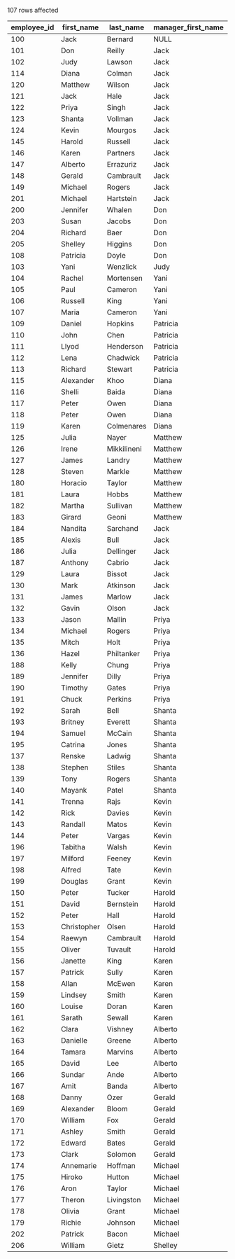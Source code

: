 107 rows affected

| employee_id | first_name | last_name | manager\_first\_name | manager\_last\_name |
| --- | --- | --- | --- | --- |
| 100 | Jack | Bernard | NULL | NULL |
| 101 | Don | Reilly | Jack | Bernard |
| 102 | Judy | Lawson | Jack | Bernard |
| 114 | Diana | Colman | Jack | Bernard |
| 120 | Matthew | Wilson | Jack | Bernard |
| 121 | Jack | Hale | Jack | Bernard |
| 122 | Priya | Singh | Jack | Bernard |
| 123 | Shanta | Vollman | Jack | Bernard |
| 124 | Kevin | Mourgos | Jack | Bernard |
| 145 | Harold | Russell | Jack | Bernard |
| 146 | Karen | Partners | Jack | Bernard |
| 147 | Alberto | Errazuriz | Jack | Bernard |
| 148 | Gerald | Cambrault | Jack | Bernard |
| 149 | Michael | Rogers | Jack | Bernard |
| 201 | Michael | Hartstein | Jack | Bernard |
| 200 | Jennifer | Whalen | Don | Reilly |
| 203 | Susan | Jacobs | Don | Reilly |
| 204 | Richard | Baer | Don | Reilly |
| 205 | Shelley | Higgins | Don | Reilly |
| 108 | Patricia | Doyle | Don | Reilly |
| 103 | Yani | Wenzlick | Judy | Lawson |
| 104 | Rachel | Mortensen | Yani | Wenzlick |
| 105 | Paul | Cameron | Yani | Wenzlick |
| 106 | Russell | King | Yani | Wenzlick |
| 107 | Maria | Cameron | Yani | Wenzlick |
| 109 | Daniel | Hopkins | Patricia | Doyle |
| 110 | John | Chen | Patricia | Doyle |
| 111 | Llyod | Henderson | Patricia | Doyle |
| 112 | Lena | Chadwick | Patricia | Doyle |
| 113 | Richard | Stewart | Patricia | Doyle |
| 115 | Alexander | Khoo | Diana | Colman |
| 116 | Shelli | Baida | Diana | Colman |
| 117 | Peter | Owen | Diana | Colman |
| 118 | Peter | Owen | Diana | Colman |
| 119 | Karen | Colmenares | Diana | Colman |
| 125 | Julia | Nayer | Matthew | Wilson |
| 126 | Irene | Mikkilineni | Matthew | Wilson |
| 127 | James | Landry | Matthew | Wilson |
| 128 | Steven | Markle | Matthew | Wilson |
| 180 | Horacio | Taylor | Matthew | Wilson |
| 181 | Laura | Hobbs | Matthew | Wilson |
| 182 | Martha | Sullivan | Matthew | Wilson |
| 183 | Girard | Geoni | Matthew | Wilson |
| 184 | Nandita | Sarchand | Jack | Hale |
| 185 | Alexis | Bull | Jack | Hale |
| 186 | Julia | Dellinger | Jack | Hale |
| 187 | Anthony | Cabrio | Jack | Hale |
| 129 | Laura | Bissot | Jack | Hale |
| 130 | Mark | Atkinson | Jack | Hale |
| 131 | James | Marlow | Jack | Hale |
| 132 | Gavin | Olson | Jack | Hale |
| 133 | Jason | Mallin | Priya | Singh |
| 134 | Michael | Rogers | Priya | Singh |
| 135 | Mitch | Holt | Priya | Singh |
| 136 | Hazel | Philtanker | Priya | Singh |
| 188 | Kelly | Chung | Priya | Singh |
| 189 | Jennifer | Dilly | Priya | Singh |
| 190 | Timothy | Gates | Priya | Singh |
| 191 | Chuck | Perkins | Priya | Singh |
| 192 | Sarah | Bell | Shanta | Vollman |
| 193 | Britney | Everett | Shanta | Vollman |
| 194 | Samuel | McCain | Shanta | Vollman |
| 195 | Catrina | Jones | Shanta | Vollman |
| 137 | Renske | Ladwig | Shanta | Vollman |
| 138 | Stephen | Stiles | Shanta | Vollman |
| 139 | Tony | Rogers | Shanta | Vollman |
| 140 | Mayank | Patel | Shanta | Vollman |
| 141 | Trenna | Rajs | Kevin | Mourgos |
| 142 | Rick | Davies | Kevin | Mourgos |
| 143 | Randall | Matos | Kevin | Mourgos |
| 144 | Peter | Vargas | Kevin | Mourgos |
| 196 | Tabitha | Walsh | Kevin | Mourgos |
| 197 | Milford | Feeney | Kevin | Mourgos |
| 198 | Alfred | Tate | Kevin | Mourgos |
| 199 | Douglas | Grant | Kevin | Mourgos |
| 150 | Peter | Tucker | Harold | Russell |
| 151 | David | Bernstein | Harold | Russell |
| 152 | Peter | Hall | Harold | Russell |
| 153 | Christopher | Olsen | Harold | Russell |
| 154 | Raewyn | Cambrault | Harold | Russell |
| 155 | Oliver | Tuvault | Harold | Russell |
| 156 | Janette | King | Karen | Partners |
| 157 | Patrick | Sully | Karen | Partners |
| 158 | Allan | McEwen | Karen | Partners |
| 159 | Lindsey | Smith | Karen | Partners |
| 160 | Louise | Doran | Karen | Partners |
| 161 | Sarath | Sewall | Karen | Partners |
| 162 | Clara | Vishney | Alberto | Errazuriz |
| 163 | Danielle | Greene | Alberto | Errazuriz |
| 164 | Tamara | Marvins | Alberto | Errazuriz |
| 165 | David | Lee | Alberto | Errazuriz |
| 166 | Sundar | Ande | Alberto | Errazuriz |
| 167 | Amit | Banda | Alberto | Errazuriz |
| 168 | Danny | Ozer | Gerald | Cambrault |
| 169 | Alexander | Bloom | Gerald | Cambrault |
| 170 | William | Fox | Gerald | Cambrault |
| 171 | Ashley | Smith | Gerald | Cambrault |
| 172 | Edward | Bates | Gerald | Cambrault |
| 173 | Clark | Solomon | Gerald | Cambrault |
| 174 | Annemarie | Hoffman | Michael | Rogers |
| 175 | Hiroko | Hutton | Michael | Rogers |
| 176 | Aron | Taylor | Michael | Rogers |
| 177 | Theron | Livingston | Michael | Rogers |
| 178 | Olivia | Grant | Michael | Rogers |
| 179 | Richie | Johnson | Michael | Rogers |
| 202 | Patrick | Bacon | Michael | Hartstein |
| 206 | William | Gietz | Shelley | Higgins |
